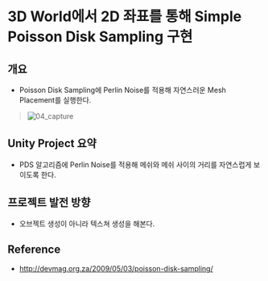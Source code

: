 # 3D World에서 2D 좌표를 통해 Simple Poisson Disk Sampling 구현

## 개요

- Poisson Disk Sampling에 Perlin Noise를 적용해 자연스러운 Mesh Placement를 실행한다.
> ![04_capture](https://user-images.githubusercontent.com/58730856/97587361-a4cb1800-1a3e-11eb-88d5-059a6da3b3f3.gif)

## Unity Project 요약

- PDS 알고리즘에 Perlin Noise를 적용해 메쉬와 메쉬 사이의 거리를 자연스럽게 보이도록 한다.

## 프로젝트 발전 방향

- 오브젝트 생성이 아니라 텍스쳐 생성을 해본다.

## Reference

- http://devmag.org.za/2009/05/03/poisson-disk-sampling/
